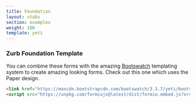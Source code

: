 ```yaml
---
title: Foundation
layout: vtabs
section: examples
weight: 100
template: yeti
---
```

### Zurb Foundation Template
You can combine these forms with the amazing [Bootswatch](https://bootswatch.com) templating system to create amazing looking forms. Check out this one which uses the Paper design.

```html
<link href="https://maxcdn.bootstrapcdn.com/bootswatch/3.3.7/yeti/bootstrap.min.css" rel="stylesheet">
<script src="https://unpkg.com/formiojs@latest/dist/formio.embed.js?src=https://examples.form.io/example"></script>
```

<script src="/dist/formio.embed.js?src=https://examples.form.io/example"></script>
